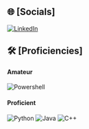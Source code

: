 ## 🌐 [Socials]
[![LinkedIn](https://img.shields.io/badge/LinkedIn-%230077B5.svg?logo=linkedin&logoColor=white)](https://www.linkedin.com/in/sean-mckeen-8238a128b/)

## 🛠 [Proficiencies]
#### Amateur
![Powershell](https://custom-icon-badges.demolab.com/badge/Powershell-0078D6?style=for-the-badge&logo=windows11&logoColor=white)
#### Proficient
![Python](https://img.shields.io/badge/Python-3670A0?style=for-the-badge&logo=python&logoColor=ffdd54)
![Java](https://img.shields.io/badge/Java-%23ED8B00.svg?style=for-the-badge&logo=openjdk&logoColor=white)
![C++](https://img.shields.io/badge/C++-black.svg?style=for-the-badge&logo=cplusplus&logoColor=white)


